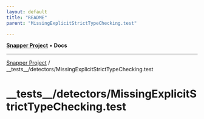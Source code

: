 ```yaml
---
layout: default
title: "README"
parent: "MissingExplicitStrictTypeChecking.test"

---
```

[**Snapper Project**](../../../README.md) • **Docs**

***

[Snapper Project](../../../README.md) / \_\_tests\_\_/detectors/MissingExplicitStrictTypeChecking.test

# \_\_tests\_\_/detectors/MissingExplicitStrictTypeChecking.test
